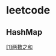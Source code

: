 # leetcode

## HashMap

[[1]两数之和](https://github.com/Jackpanger/leetcode/blob/master/leetcode/editor/cn/%5B1%5D%E4%B8%A4%E6%95%B0%E4%B9%8B%E5%92%8C.java)

